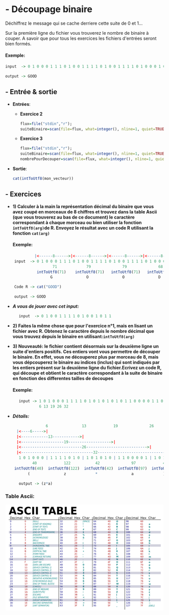 # - Découpage binaire

  Déchiffrez le message qui se cache derriere cette suite de 0 et 1...
  
  Sur la première ligne du fichier vous trouverez le nombre de binaire à couper.
  A savoir que pour tous les exercices les fichiers d'entrées seront bien formés.
####  Exemple:
```R
input  -> 0 1 0 0 0 1 1 1 0 1 0 0 1 1 1 1 0 1 0 0 1 1 1 1 0 1 0 0 0 1 0 0
```
```R
output -> GOOD
```

## - Entrée & sortie

+ **Entrées**:
  + **Exercice 2**
  
    ```R
    flux=file("stdin","r");
    suiteBinaire=scan(file=flux, what=integer(), nline=1, quiet=TRUE)
    ```
  + **Exercice 3**
  
     ```R
    flux=file("stdin","r");
    suiteBinaire=scan(file=flux, what=integer(), nline=1, quiet=TRUE)
    nombrePourDecouper=scan(file=flux, what=integer(), nline=1, quiet=TRUE)
    ```
+ **Sortie**:

  ```R
  cat(intToUtf8(mon_vecteur))
  ```
  
## - Exercices
  
+ **1) Calculer à la main la représentation décimal du binaire que vous avez coupé en morceaux de 8 chiffres et trouvez dans la table Ascii (que vous trouverez au bas de ce document) le caractère correspondant à chaque morceau ou bien utiliser la fonction ```intToUtf8(arg)```de R. Envoyez le résultat avec un code R utilisant la fonction ```cat(arg)```**
  
  ####  Exemple:

```R
             |<------8------>|<------8------>|<------8------>|<------8------>|
    input  -> 0 1 0 0 0 1 1 1 0 1 0 0 1 1 1 1 0 1 0 0 1 1 1 1 0 1 0 0 0 1 0 0
                     71             79              79              68
              intToUtf8(71)    intToUtf8(71)   intToUtf8(71)   intToUtf8(71)
                    G               O               O               D
```
```R
    Code R -> cat("GOOD")
```
```R
    output -> GOOD
```
  + ***A vous de jouer avec cet input:***
```R
      input  -> 0 1 0 0 1 1 1 1 0 1 0 0 1 0 1 1
```

+ **2) Faites la même chose que pour l'exercice n°1, mais en lisant un fichier avec R. Obtenez le caractère depuis le nombre décimal que vous trouvez depuis le binaire en utilisant:```intToUtf8(arg)```**

+ **3) Nouveauté: le fichier contient désormais sur la deuxième ligne un suite d'entiers positifs. Ces entiers vont vous permettre de découper le binaire. En effet, vous ne découperez plus par morceau de 8, mais vous dépcouperez le binaire au indices (inclus) qui sont indiqués par les entiers présent sur la  deuxième ligne du fichier.Ecrivez un code R, qui découpe et obtient le caractère correspondant à la suite de binaire en fonction des differentes tailles de decoupes**
  #### Exemple:

```R
      input -> 1 0 1 0 0 0 1 1 1 1 0 1 0 1 0 1 0 1 0 1 1 0 0 0 0 1 1 0 1 0 0 1
               6 13 19 26 32
```
+ ***Détails:***
```R
                  6               13            19              26            32
     |<----6----->|
     |<------------13------------>|
     |<-------------------19------------------->|
     |<---------------------------26--------------------------->|
     |<--------------------------------32------------------------------------>|
      1 0 1 0 0 0 | 1 1 1 1 0 1 0 | 1 0 1 0 1 0 | 1 1 0 0 0 0 1 | 1 0 1 0 0 1 |
            40            122           42              97            41
    intToUtf8(40)  intToUtf8(122)  intToUtf8(42)  intToUtf8(97)  intToUtf8(41)
          (               z             *               a             )
```

```R
      output -> (z*a)
```


### Table Ascii:
 
![Alt text](/ressources/table_ascii.png)
